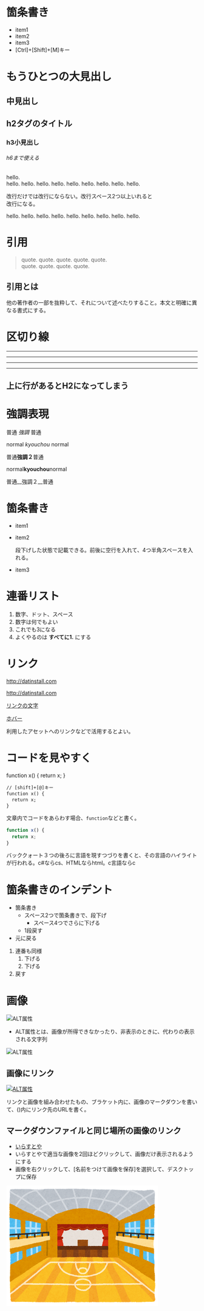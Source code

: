 # 箇条書き
 - item1
 - item2
 - item3
 - [Ctrl]+[Shift]+[M]キー

もうひとつの大見出し
==

中見出し
---

## h2タグのタイトル

### h3小見出し

###### h6まで使える


hello.  
hello. hello. hello. hello.
hello. hello. hello. hello. hello.

改行だけでは改行にならない。改行スペース2つ以上いれると  
改行になる。

hello. hello. hello. hello. hello.
hello. hello. hello. hello.

# 引用  
 > quote. quote. quote. quote. quote.  
 quote. quote. quote. quote.   

## 引用とは  
他の著作者の一部を抜粋して、それについて述べたりすること。本文と明確に異なる書式にする。

# 区切り線

---

***

___

- - -

上に行があるとH2になってしまう
---

# 強調表現  
普通 *強調*  普通

normal _kyouchou_ normal

普通**強調２**普通

normal**kyouchou**normal

普通__強調２__普通

# 箇条書き
- item1
- item2

   段下げした状態で記載できる。前後に空行を入れて、4つ半角スペースを入れる。

- item3

# 連番リスト
1. 数字、ドット、スペース
2. 数字は何でもよい
5. これでも3になる
1. よくやるのは **すべてに1.** にする

# リンク
<http://datinstall.com>


http://datinstall.com

[リンクの文字](http://datinstall.com)

[ホバー](http://datinstall.com "ドットインストール")

利用したアセットへのリンクなどで活用するとよい。

# コードを見やすく

function x() {
  return x;
}

```
// [shift]+[@]キー
function x() {
  return x;
}
```

文章内でコードをあらわす場合、`function`などと書く。

```javascript
function x() {
  return x;
}
```

バッククォート３つの後ろに言語を現すつづりを書くと、その言語のハイライトが行われる。c#ならcs、HTMLならhtml。c言語ならc


# 箇条書きのインデント
- 箇条書き
  - スペース2つで箇条書きで、段下げ
    - スペース4つでさらに下げる
  - 1段戻す
- 元に戻る

1. 連番も同様
     1. 下げる
     1. 下げる
1. 戻す

# 画像
![ALT属性](http://dotinstall.com/img/logo_200x200.png)

- ALT属性とは、画像が所得できなかったり、非表示のときに、代わりの表示される文字列

![ALT属性](http://dotinstall.com/img/logo_200x200.png "ドットインストール")

## 画像にリンク
[![ALT属性](http://dotinstall.com/img/logo_200x200.png "ドットインストール")](http://dotinstall.com)

リンクと画像を組み合わせたもの、ブラケット内に、画像のマークダウンを書いて、()内にリンク先のURLを書く。

## マークダウンファイルと同じ場所の画像のリンク
- [いらすとや](http://irasutoya.com/)
- いらすとやで適当な画像を2回ほどクリックして、画像だけ表示されるようにする
- 画像を右クリックして、[名前をつけて画像を保存]を選択して、デスクトップに保存

![体育館の室内](./school_taiikukan2.png)

